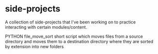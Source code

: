 # side-projects
A collection of side-projects that I've been working on to practice interacting with certain modules/content.

PYTHON
file_move_sort
short script which moves files from a source directory and moves them to a destination directory where they are sorted by extension into new folders
